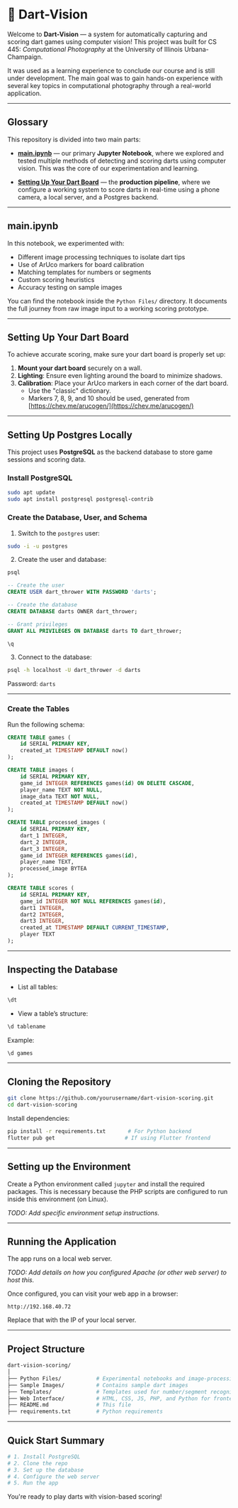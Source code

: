 # 🎯 Dart-Vision

Welcome to **Dart-Vision** — a system for automatically capturing and scoring dart games using computer vision! This project was built for CS 445: *Computational Photography* at the University of Illinois Urbana-Champaign.

It was used as a learning experience to conclude our course and is still under development. The main goal was to gain hands-on experience with several key topics in computational photography through a real-world application.

---

## Glossary

This repository is divided into two main parts:

- **[main.ipynb](#mainipynb)** — our primary **Jupyter Notebook**, where we explored and tested multiple methods of detecting and scoring darts using computer vision. This was the core of our experimentation and learning.
  
- **[Setting Up Your Dart Board](#setting-up-your-dart-board)** — the **production pipeline**, where we configure a working system to score darts in real-time using a phone camera, a local server, and a Postgres backend.

---

## main.ipynb <a id="mainipynb"></a>

In this notebook, we experimented with:

- Different image processing techniques to isolate dart tips
- Use of ArUco markers for board calibration
- Matching templates for numbers or segments
- Custom scoring heuristics
- Accuracy testing on sample images

You can find the notebook inside the `Python Files/` directory. It documents the full journey from raw image input to a working scoring prototype.

---

## Setting Up Your Dart Board <a id="setting-up-your-dart-board"></a>

To achieve accurate scoring, make sure your dart board is properly set up:

1. **Mount your dart board** securely on a wall.
2. **Lighting**: Ensure even lighting around the board to minimize shadows.
3. **Calibration**: Place your ArUco markers in each corner of the dart board.
   - Use the "classic" dictionary.
   - Markers 7, 8, 9, and 10 should be used, generated from [https://chev.me/arucogen/](https://chev.me/arucogen/)

---

## Setting Up Postgres Locally

This project uses **PostgreSQL** as the backend database to store game sessions and scoring data.

### Install PostgreSQL

```bash
sudo apt update
sudo apt install postgresql postgresql-contrib
```

### Create the Database, User, and Schema

1. Switch to the `postgres` user:

```bash
sudo -i -u postgres
```

2. Create the user and database:

```bash
psql
```

```sql
-- Create the user
CREATE USER dart_thrower WITH PASSWORD 'darts';

-- Create the database
CREATE DATABASE darts OWNER dart_thrower;

-- Grant privileges
GRANT ALL PRIVILEGES ON DATABASE darts TO dart_thrower;

\q
```

3. Connect to the database:

```bash
psql -h localhost -U dart_thrower -d darts
```

Password: `darts`

---

### Create the Tables

Run the following schema:

```sql
CREATE TABLE games (
    id SERIAL PRIMARY KEY,
    created_at TIMESTAMP DEFAULT now()
);

CREATE TABLE images (
    id SERIAL PRIMARY KEY,
    game_id INTEGER REFERENCES games(id) ON DELETE CASCADE,
    player_name TEXT NOT NULL,
    image_data TEXT NOT NULL,
    created_at TIMESTAMP DEFAULT now()
);

CREATE TABLE processed_images (
    id SERIAL PRIMARY KEY,
    dart_1 INTEGER,
    dart_2 INTEGER,
    dart_3 INTEGER,
    game_id INTEGER REFERENCES games(id),
    player_name TEXT,
    processed_image BYTEA
);

CREATE TABLE scores (
    id SERIAL PRIMARY KEY,
    game_id INTEGER NOT NULL REFERENCES games(id),
    dart1 INTEGER,
    dart2 INTEGER,
    dart3 INTEGER,
    created_at TIMESTAMP DEFAULT CURRENT_TIMESTAMP,
    player TEXT
);
```

---

## Inspecting the Database

- List all tables:

```sql
\dt
```

- View a table’s structure:

```sql
\d tablename
```

Example:

```sql
\d games
```

---

## Cloning the Repository

```bash
git clone https://github.com/yourusername/dart-vision-scoring.git
cd dart-vision-scoring
```

Install dependencies:

```bash
pip install -r requirements.txt       # For Python backend
flutter pub get                      # If using Flutter frontend
```

---

## Setting up the Environment

Create a Python environment called `jupyter` and install the required packages. This is necessary because the PHP scripts are configured to run inside this environment (on Linux).

*TODO: Add specific environment setup instructions.*

---

## Running the Application

The app runs on a local web server.

*TODO: Add details on how you configured Apache (or other web server) to host this.*

Once configured, you can visit your web app in a browser:

```
http://192.168.40.72
```

Replace that with the IP of your local server.

---

## Project Structure

```bash
dart-vision-scoring/
│
├── Python Files/           # Experimental notebooks and image-processing code
├── Sample Images/          # Contains sample dart images
├── Templates/              # Templates used for number/segment recognition
├── Web Interface/          # HTML, CSS, JS, PHP, and Python for frontend/backend
├── README.md               # This file
├── requirements.txt        # Python requirements
```

---

## Quick Start Summary

```bash
# 1. Install PostgreSQL
# 2. Clone the repo
# 3. Set up the database
# 4. Configure the web server
# 5. Run the app
```

You're ready to play darts with vision-based scoring!
